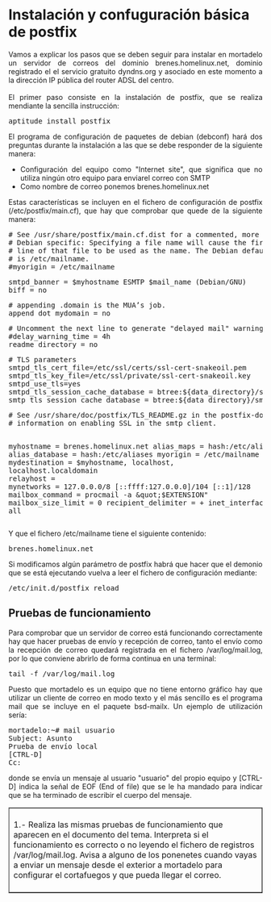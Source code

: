 # Instalación y confuguración básica de postfix
<div style="text-align: justify;"> Vamos a explicar los pasos que se deben seguir para instalar en mortadelo un servidor de correos del dominio brenes.homelinux.net, dominio registrado el el servicio gratuito dyndns.org y asociado en este momento a la dirección IP pública del router ADSL del centro.<br /><br />El primer paso consiste en la instalación de postfix, que se realiza mendiante la sencilla instrucción:<br /><pre>aptitude install postfix
</pre> </div>
<p style="text-align: justify;">El programa de configuración de paquetes de debian (debconf) hará dos preguntas durante la instalación a las que se debe responder de la siguiente manera:</p>
<div style="text-align: justify;"> </div>
<ul style="text-align: justify;"> 
  <li>Configuración del equipo como &quot;Internet site&quot;, que significa que no utiliza ningún otro equipo para enviarel correo con SMTP</li> 
  <li>Como nombre de correo ponemos brenes.homelinux.net</li> 
</ul>
<div style="text-align: justify;">Estas características se incluyen en el fichero de configuración de postfix (/etc/postfix/main.cf), que hay que comprobar que quede de la siguiente manera:<br /><pre># See /usr/share/postfix/main.cf.dist for a commented, more complete version
# Debian specific: Specifying a file name will cause the first
# line of that file to be used as the name. The Debian default
# is /etc/mailname.
#myorigin = /etc/mailname</pre><pre>smtpd_banner = $myhostname ESMTP $mail_name (Debian/GNU)
biff = no</pre><pre># appending .domain is the MUA’s job.
append_dot_mydomain = no</pre><pre># Uncomment the next line to generate &quot;delayed mail&quot; warnings
#delay_warning_time = 4h
readme_directory = no</pre><pre># TLS parameters
smtpd_tls_cert_file=/etc/ssl/certs/ssl-cert-snakeoil.pem
smtpd_tls_key_file=/etc/ssl/private/ssl-cert-snakeoil.key
smtpd_use_tls=yes
smtpd_tls_session_cache_database = btree:${data_directory}/smtpd_scache
smtp_tls_session_cache_database = btree:${data_directory}/smtp_scache</pre><pre># See /usr/share/doc/postfix/TLS_README.gz in the postfix-doc package for
# information on enabling SSL in the smtp client.

myhostname = brenes.homelinux.net
alias_maps = hash:/etc/aliases
alias_database = hash:/etc/aliases
myorigin = /etc/mailname
mydestination = $myhostname, localhost, localhost.localdomain
relayhost =
mynetworks = 127.0.0.0/8 [::ffff:127.0.0.0]/104 [::1]/128
mailbox_command = procmail -a &quot;$EXTENSION&quot;
mailbox_size_limit = 0
recipient_delimiter = +
inet_interfaces = all</pre>Y que el fichero /etc/mailname tiene el siguiente contenido:<br /><pre>brenes.homelinux.net
</pre> </div>
<p style="text-align: justify;">Si modificamos algún parámetro de postfix habrá que hacer que el demonio que se está ejecutando vuelva a leer el fichero de configuración mediante:<br /></p>
<div style="text-align: justify;"><pre>/etc/init.d/postfix reload
</pre> </div>
<h2 style="text-align: justify;">Pruebas de funcionamiento</h2>
<div style="text-align: justify;">Para comprobar que un servidor de correo está funcionando correctamente hay que hacer pruebas de envío y recepción de correo, tanto el envío como la recepción de correo quedará registrada en el fichero /var/log/mail.log, por lo que conviene abrirlo de forma continua en una terminal:<br /><pre>tail -f /var/log/mail.log
</pre> </div>
<p style="text-align: justify;">Puesto que mortadelo es un equipo que no tiene entorno gráfico hay que utilizar un cliente de correo en modo texto y el más sencillo es el programa mail que se incluye en el paquete bsd-mailx. Un ejemplo de utilización sería:</p>
<div style="text-align: justify;"><pre>mortadelo:~# mail usuario
Subject: Asunto
Prueba de envío local
[CTRL-D]
Cc:</pre> </div>
<p style="text-align: justify;">donde se envía un mensaje al usuario &quot;usuario&quot; del propio equipo y [CTRL-D] indica la señal de EOF (End of file) que se le ha mandado para indicar que se ha terminado de escribir el cuerpo del mensaje.<br /></p>
<div style="text-align: justify;"> </div>
<p style="text-align: justify;"> 
  <table width="100%" border="1" style="text-align: left; margin-left: 0px; margin-right: 0px;"><tbody> 
    <tr> 
      <td width="100%" valign="top"><br />1.- Realiza las mismas pruebas de funcionamiento que aparecen en el documento del tema. Interpreta si el funcionamiento es correcto o no leyendo el fichero de registros /var/log/mail.log. Avisa a alguno de los ponenetes cuando vayas a enviar un mensaje desde el exterior a mortadelo para configurar el cortafuegos y que pueda llegar el correo.<br /><br /> 
      </td> 
    </tr></tbody> 
  </table><br /></p>
<div style="text-align: justify;"><pre> </pre> <br /> </div>
